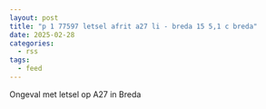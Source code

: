 ```yaml
---
layout: post
title: "p 1 77597 letsel afrit a27 li - breda 15 5,1 c breda"
date: 2025-02-28
categories: 
  - rss
tags: 
  - feed
---
```


Ongeval met letsel op A27 in Breda
